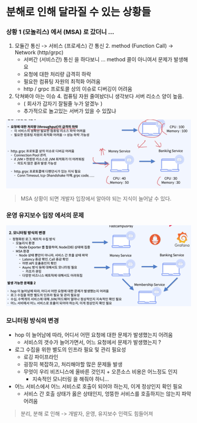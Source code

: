 # 분해로 인해 달라질 수 있는 상황들

### 상황 1 (모놀리스) 에서 (MSA) 로 갔더니 ...
1. 모듈간 통신 -> 서비스 (프로세스) 간 통신
   2. method (Function Call) -> Network (http/grpc)
      - 서버간 (서비스간) 통신 을 하다보니 ... method 콜이 아니여서 문제가 발생해요
   - 요청에 대한 처리량 급격히 하락
   - 필요한 컴퓨팅 자원의 최적화 어려움
   - http / grpc 프로토콜 상의 이슈로 디버깅이 어려움
3. 닥쳐봐야 아는 이슈
   4. 컴퓨팅 자원 줄여놨더니 생각보다 서버 리소스 양이 높음.
      - ( 회사가 갑자기 잘될줄 누가 알겠누 )
      - 추가적으로 놀고있는 서버가 있을 수 있잖냐
      
![img.png](img.png)

> MSA 상황이 되면 개발자 입장에서 알아야 되는 지식이 늘어날 수 있다.

### 운영 유지보수 입장 에서의 문제
![img_1.png](img_1.png)

### 모니터링 방식의 변경
- hop 이 늘어남에 따라, 어디서 어떤 요청에 대한 문제가 발생했는지 어려움
  - 서비스의 갯수가 늘어가면서, 어느 요청에서 문제가 발생했는지 ?
- 로그 수집을 위한 별도의 인프라 필요 및 관리 필요성
  - 로깅 파이프라인
  - 굉장히 복잡하고, 처리해야할 많은 문제들 발생
  - 무엇이 우리 비즈니스에 올바른 것인지 + 오픈소스 비용은 어느정도 인지
    - 지속적인 모니터링 을 해줘야 하니...
- 어느 서비스에서 어느 서비스로 호출이 되어야 하는지, 이게 정상인지 확인 필요
  - 서비스 간 호출 상태가 옳은 상태인지, 엉뚱한 서비스를 호출하지는 않는지 파악 어려움

> 분리, 분해 로 인해 -> 개발자, 운영, 유지보수 인력도 힘들어져

